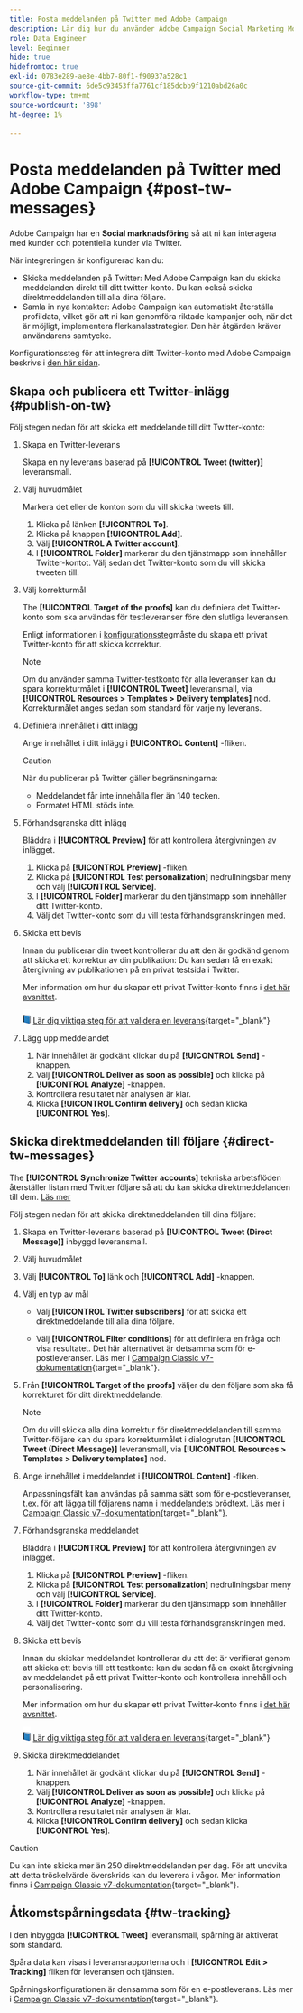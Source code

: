 ```yaml
---
title: Posta meddelanden på Twitter med Adobe Campaign
description: Lär dig hur du använder Adobe Campaign Social Marketing Module för att publicera meddelanden på Twitter och samla in kontaktdata
role: Data Engineer
level: Beginner
hide: true
hidefromtoc: true
exl-id: 0783e289-ae8e-4bb7-80f1-f90937a528c1
source-git-commit: 6de5c93453ffa7761cf185dcbb9f1210abd26a0c
workflow-type: tm+mt
source-wordcount: '898'
ht-degree: 1%

---
```



# Posta meddelanden på Twitter med Adobe Campaign {#post-tw-messages}

Adobe Campaign har en **Social marknadsföring** så att ni kan interagera med kunder och potentiella kunder via Twitter.

När integreringen är konfigurerad kan du:

* Skicka meddelanden på Twitter: Med Adobe Campaign kan du skicka meddelanden direkt till ditt twitter-konto. Du kan också skicka direktmeddelanden till alla dina följare.
* Samla in nya kontakter: Adobe Campaign kan automatiskt återställa profildata, vilket gör att ni kan genomföra riktade kampanjer och, när det är möjligt, implementera flerkanalsstrategier. Den här åtgärden kräver användarens samtycke.

Konfigurationssteg för att integrera ditt Twitter-konto med Adobe Campaign beskrivs i [den här sidan](../connect/ac-tw.md).

## Skapa och publicera ett Twitter-inlägg {#publish-on-tw}

Följ stegen nedan för att skicka ett meddelande till ditt Twitter-konto:

1. Skapa en Twitter-leverans

   Skapa en ny leverans baserad på **[!UICONTROL Tweet (twitter)]** leveransmall.

1. Välj huvudmålet

   Markera det eller de konton som du vill skicka tweets till.

   1. Klicka på länken **[!UICONTROL To]**.
   1. Klicka på knappen **[!UICONTROL Add]**.
   1. Välj **[!UICONTROL A Twitter account]**.
   1. I **[!UICONTROL Folder]** markerar du den tjänstmapp som innehåller Twitter-kontot. Välj sedan det Twitter-konto som du vill skicka tweeten till.

1. Välj korrekturmål

   The **[!UICONTROL Target of the proofs]** kan du definiera det Twitter-konto som ska användas för testleveranser före den slutliga leveransen.

   Enligt informationen i [konfigurationssteg](../connect/ac-tw.md#tw-test-account)måste du skapa ett privat Twitter-konto för att skicka korrektur.

   >[!NOTE]
   >
   >Om du använder samma Twitter-testkonto för alla leveranser kan du spara korrekturmålet i **[!UICONTROL Tweet]** leveransmall, via **[!UICONTROL Resources > Templates > Delivery templates]** nod. Korrekturmålet anges sedan som standard för varje ny leverans.

1. Definiera innehållet i ditt inlägg

   Ange innehållet i ditt inlägg i **[!UICONTROL Content]** -fliken.

   >[!CAUTION]
   >
   >När du publicerar på Twitter gäller begränsningarna:
   >
   >* Meddelandet får inte innehålla fler än 140 tecken.
   >* Formatet HTML stöds inte.


1. Förhandsgranska ditt inlägg

   Bläddra i **[!UICONTROL Preview]** för att kontrollera återgivningen av inlägget.

   1. Klicka på **[!UICONTROL Preview]** -fliken.
   1. Klicka på **[!UICONTROL Test personalization]** nedrullningsbar meny och välj **[!UICONTROL Service]**.
   1. I **[!UICONTROL Folder]** markerar du den tjänstmapp som innehåller ditt Twitter-konto.
   1. Välj det Twitter-konto som du vill testa förhandsgranskningen med.

1. Skicka ett bevis

   Innan du publicerar din tweet kontrollerar du att den är godkänd genom att skicka ett korrektur av din publikation: Du kan sedan få en exakt återgivning av publikationen på en privat testsida i Twitter.

   Mer information om hur du skapar ett privat Twitter-konto finns i [det här avsnittet](../connect/ac-tw.md#tw-test-account).

   ![](../assets/do-not-localize/book.png) [Lär dig viktiga steg för att validera en leverans](https://experienceleague.adobe.com/docs/campaign-classic/using/sending-messages/key-steps-when-creating-a-delivery/steps-validating-the-delivery.html){target=&quot;_blank&quot;}

1. Lägg upp meddelandet

   1. När innehållet är godkänt klickar du på **[!UICONTROL Send]** -knappen.
   1. Välj **[!UICONTROL Deliver as soon as possible]** och klicka på **[!UICONTROL Analyze]** -knappen.
   1. Kontrollera resultatet när analysen är klar.
   1. Klicka **[!UICONTROL Confirm delivery]** och sedan klicka **[!UICONTROL Yes]**.


## Skicka direktmeddelanden till följare {#direct-tw-messages}

The **[!UICONTROL Synchronize Twitter accounts]** tekniska arbetsflöden återställer listan med Twitter följare så att du kan skicka direktmeddelanden till dem. [Läs mer](../connect/ac-tw.md#synchro-tw-accounts)

Följ stegen nedan för att skicka direktmeddelanden till dina följare:

1. Skapa en Twitter-leverans baserad på **[!UICONTROL Tweet (Direct Message)]** inbyggd leveransmall.

1. Välj huvudmålet

1. Välj **[!UICONTROL To]** länk och **[!UICONTROL Add]** -knappen.

1. Välj en typ av mål

   * Välj **[!UICONTROL Twitter subscribers]** för att skicka ett direktmeddelande till alla dina följare.

   * Välj **[!UICONTROL Filter conditions]** för att definiera en fråga och visa resultatet. Det här alternativet är detsamma som för e-postleveranser. Läs mer i [Campaign Classic v7-dokumentation](https://experienceleague.adobe.com/docs/campaign-classic/using/getting-started/creating-queries/defining-filter-conditions.html){target=&quot;_blank&quot;}.

1. Från **[!UICONTROL Target of the proofs]** väljer du den följare som ska få korrekturet för ditt direktmeddelande.

   >[!NOTE]
   >
   >Om du vill skicka alla dina korrektur för direktmeddelanden till samma Twitter-följare kan du spara korrekturmålet i dialogrutan **[!UICONTROL Tweet (Direct Message)]** leveransmall, via **[!UICONTROL Resources > Templates > Delivery templates]** nod.

1. Ange innehållet i meddelandet i **[!UICONTROL Content]** -fliken.

   Anpassningsfält kan användas på samma sätt som för e-postleveranser, t.ex. för att lägga till följarens namn i meddelandets brödtext. Läs mer i [Campaign Classic v7-dokumentation](https://experienceleague.adobe.com/docs/campaign-classic/using/sending-messages/personalizing-deliveries/about-personalization.html){target=&quot;_blank&quot;}.

1. Förhandsgranska meddelandet

   Bläddra i **[!UICONTROL Preview]** för att kontrollera återgivningen av inlägget.

   1. Klicka på **[!UICONTROL Preview]** -fliken.
   1. Klicka på **[!UICONTROL Test personalization]** nedrullningsbar meny och välj **[!UICONTROL Service]**.
   1. I **[!UICONTROL Folder]** markerar du den tjänstmapp som innehåller ditt Twitter-konto.
   1. Välj det Twitter-konto som du vill testa förhandsgranskningen med.

1. Skicka ett bevis

   Innan du skickar meddelandet kontrollerar du att det är verifierat genom att skicka ett bevis till ett testkonto: kan du sedan få en exakt återgivning av meddelandet på ett privat Twitter-konto och kontrollera innehåll och personalisering.

   Mer information om hur du skapar ett privat Twitter-konto finns i [det här avsnittet](../connect/ac-tw.md#tw-test-account).

   ![](../assets/do-not-localize/book.png) [Lär dig viktiga steg för att validera en leverans](https://experienceleague.adobe.com/docs/campaign-classic/using/sending-messages/key-steps-when-creating-a-delivery/steps-validating-the-delivery.html){target=&quot;_blank&quot;}

1. Skicka direktmeddelandet

   1. När innehållet är godkänt klickar du på **[!UICONTROL Send]** -knappen.
   1. Välj **[!UICONTROL Deliver as soon as possible]** och klicka på **[!UICONTROL Analyze]** -knappen.
   1. Kontrollera resultatet när analysen är klar.
   1. Klicka **[!UICONTROL Confirm delivery]** och sedan klicka **[!UICONTROL Yes]**.

>[!CAUTION]
>
>Du kan inte skicka mer än 250 direktmeddelanden per dag. För att undvika att detta tröskelvärde överskrids kan du leverera i vågor. Mer information finns i [Campaign Classic v7-dokumentation](https://experienceleague.adobe.com/docs/campaign-classic/using/sending-messages/key-steps-when-creating-a-delivery/steps-sending-the-delivery.html?lang=en#sending-using-multiple-waves){target=&quot;_blank&quot;}.


## Åtkomstspårningsdata {#tw-tracking}

I den inbyggda **[!UICONTROL Tweet]** leveransmall, spårning är aktiverat som standard.

Spåra data kan visas i leveransrapporterna och i **[!UICONTROL Edit > Tracking]** fliken för leveransen och tjänsten.

Spårningskonfigurationen är densamma som för en e-postleverans. Läs mer i [Campaign Classic v7-dokumentation](https://experienceleague.adobe.com/docs/campaign-classic/using/sending-messages/monitoring-deliveries/about-delivery-monitoring.html){target=&quot;_blank&quot;}.


